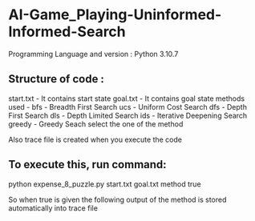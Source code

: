# AI-Game_Playing-Uninformed-Informed-Search

Programming Language and version : Python 3.10.7

## Structure of code :

start.txt     - It contains start state
goal.txt      - It contains goal state
methods used  -
               bfs - Breadth First Search
               ucs - Uniform Cost Search
               dfs - Depth First Search
               dls - Depth Limited Search 
               ids - Iterative Deepening Search 
               greedy - Greedy Seach
select the one of the method

Also trace file is created when you execute the code

## To execute this, run command:

 python expense_8_puzzle.py start.txt goal.txt method true

So when true is given the following output of the method is stored automatically into trace file
